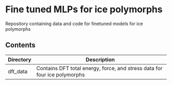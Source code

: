# Fine tuned MLPs for ice polymorphs
Repository containing data and code for finetuned models for ice polymorphs

## Contents

| **Directory** | **Description**                                                         |
|---------------|-------------------------------------------------------------------------|
| dft_data      | Contains DFT total energy, force, and stress data for four ice polymorphs |

